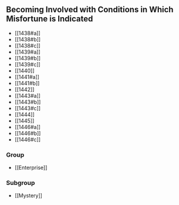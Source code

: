 ## Becoming Involved with Conditions in Which Misfortune is Indicated

- [[1438#a]]
- [[1438#b]]
- [[1438#c]]
- [[1439#a]]
- [[1439#b]]
- [[1439#c]]
- [[1440]]
- [[1441#a]]
- [[1441#b]]
- [[1442]]
- [[1443#a]]
- [[1443#b]]
- [[1443#c]]
- [[1444]]
- [[1445]]
- [[1446#a]]
- [[1446#b]]
- [[1446#c]]

### Group
- [[Enterprise]]

### Subgroup
- [[Mystery]]

